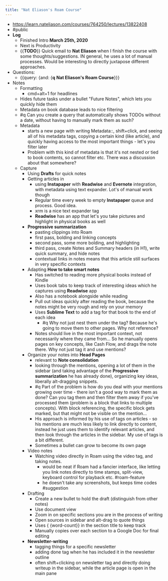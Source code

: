 ```yaml
---
title: "Nat Eliason's Roam Course"
---
```


- https://learn.nateliason.com/courses/764250/lectures/13822408
- #public
- **Log**
    - Finished Intro **March 25th, 2020**
    - Next is Productivity
    - {{**TODO**}} Quick email to **Nat Eliason** when I finish the course with some thoughts/suggestions. IN general, he uses a lot of manual processes. Would be interesting to directly juxtapose different approaches.
- Questions:
    - {{query: {and: {**q** **Nat Eliason's Roam Course**}}}
- Notes
    - Formatting
        - cmd+alt+1 for headlines
    - Hides future tasks under a bullet "Future Notes", which lets you quickly hide them
    - Metadata on book database leads to nice filtering
    - #q Can you create a query that automatically shows TODOs without a date, without having to manually mark them as such?
    - Metadata
        - starts a new page with writing Metadata::, shift+click, and seeing all of his metadata tags, copying a certain kind (like article), and quickly having access to the most important things - let's you filter later
        - Problem with this kind of metadata is that it's not nested or tied to book contents, so cannot filter etc. There was a discussion about that somewhere?
    - Capture
        - Using **Drafts** for quick notes
        - Getting articles in
            - using **Instapaper** with **Readwise** and **Evernote** integration, with metadata using text expander. Lot's of manual work though
            - Regular time every week to empty **Instapaper** queue and process. Good idea.
            - xrm is a nice text expander tag
            - **Readwise** has an app that let's you take pictures and highlight in physical books as well
        - **Progressive summarization**
            - pasting clippings into Roam
            - first pass, bolding and linking concepts
            - second pass, some more bolding, and highlighting
            - third pass, create Notes and Summary headers (in H1), write quick summary, and hide notes
            - contextual links in notes means that this article still surfaces in very specific contexts
        - Adapting **How to take smart notes**
            - Has switched to reading more physical books instead of Kindle
            - Uses book tabs to keep track of interesting ideas which he captures using **Readwise** app
            - Also has a notebook alongside while reading
            - Pull out ideas quickly after reading the book, because the notes might be very rough and rely on your memory
            - Uses **Sublime Text** to add a tag for that book to the end of each idea
                - #q Why not just nest them under the tag? Because he's going to move them to other pages. Why not reference?
            - Notes should live in the most important context, not necessarily where they came from... So he manually opens pages on key concepts, like Cash Flow, and drags the note there. Why not just tag it and use mentions?
        - Organize your notes into **Head Pages**
            - relevant to **Note consolidation**
            - looking through the mentions, opening a lot of them in the sidebar (and taking advantage of the **Progressive summarization** he has already done), organizing key ideas, liberally alt-dragging snippets.
            - #q Part of the problem is how do you deal with your mentions growing over time - there isn't a good way to mark them as done? Can you tag them and then filter them away if you've processed them (problem is a block that links to multiple concepts). With block referencing, the specific block gets marked, but that might not be visible on the mention...
            - His approach is informed by his use of tags on articles - so his mentions are much less likely to link directly to content, instead he just uses them to identify relevant articles, and then look through the articles in the sidebar. My use of tags is a bit different.
            - Sometimes a bullet can grow to become its own page
        - Video notes
            - Watching video directly in Roam using the video tag, and taking notes.
                - would be neat if Roam had a fancier interface, like letting you link notes directly to time stamps, split-view, keyboard control for playback etc. #roam-feature
                - he doesn't take any screenshots, but keeps time codes #suggestion
        - Drafting
            - Create a new bullet to hold the draft (distinguish from other notes)
            - Use document view
            - Zoom in on specific sections you are in the process of writing
            - Open sources in sidebar and alt-drag to quote things
            - Uses { {word-count}} in the section title to keep track
            - Manually copies over each section to a Google Doc for final editing
        - **Newsletter-writing**
            - tagging things for a specific newsletter
            - adding done tag when he has included it in the newsletter outline
            - often shift+clicking on newsletter tag and directly doing writeup in the sidebar, while the article page is open in the main pane
